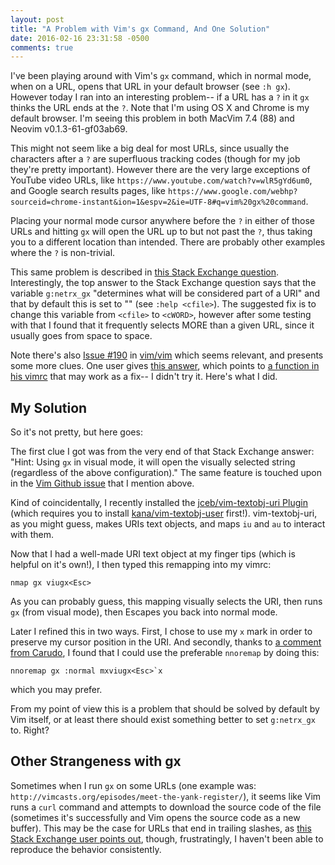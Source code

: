 ```yaml
---
layout: post
title: "A Problem with Vim's gx Command, And One Solution"
date: 2016-02-16 23:31:58 -0500
comments: true
---
```


I've been playing around with Vim's `gx` command, which in normal mode, when on a URL, opens that URL in your default browser (see `:h gx`). However today I ran into an interesting problem-- if a URL has a `?` in it `gx` thinks the URL ends at the `?`. Note that I'm using OS X and Chrome is my default browser. I'm seeing this problem in both MacVim 7.4 (88) and Neovim v0.1.3-61-gf03ab69.

This might not seem like a big deal for most URLs, since usually the characters after a `?` are superfluous tracking codes (though for my job they're pretty important). However there are the very large exceptions of YouTube video URLs, like `https://www.youtube.com/watch?v=wlR5gYd6um0`, and Google search results pages, like `https://www.google.com/webhp?sourceid=chrome-instant&ion=1&espv=2&ie=UTF-8#q=vim%20gx%20command`. 

Placing your normal mode cursor anywhere before the `?` in either of those URLs and hitting `gx` will open the URL up to but not past the `?`, thus taking you to a different location than intended. There are probably other examples where the `?` is non-trivial. 

<!-- more --> 

This same problem is described in [this Stack Exchange question](http://vi.stackexchange.com/questions/2801/how-can-i-make-gx-recognise-full-urls-in-vim). Interestingly, the top answer to the Stack Exchange question says that the variable `g:netrx_gx` "determines what will be considered part of a URI" and that by default this is set to "<cfile>" (see `:help <cfile>`). The suggested fix is to change this variable from `<cfile>` to `<cWORD>`, however after some testing with that I found that it frequently selects MORE than a given URL, since it usually goes from space to space. 

Note there's also [Issue #190](https://github.com/vim/vim/issues/190) in [vim/vim](https://github.com/vim/vim) which seems relevant, and presents some more clues. One user gives [this answer](https://github.com/vim/vim/issues/190#issuecomment-132351369), which points to [a function in his vimrc](https://github.com/drmikehenry/vimfiles/blob/9b987c0349c9b1739242369d3e2cd62deacfd28c/vimrc#L2467) that may work as a fix-- I didn't try it. Here's what I did. 

## My Solution

So it's not pretty, but here goes: 

The first clue I got was from the very end of that Stack Exchange answer: "Hint: Using `gx` in visual mode, it will open the visually selected string (regardless of the above configuration)." The same feature is touched upon in the [Vim Github issue](https://github.com/vim/vim/issues/190#issuecomment-132351362) that I mention above.

Kind of coincidentally, I recently installed the [jceb/vim-textobj-uri Plugin](https://github.com/jceb/vim-textobj-uri) (which requires you to install [kana/vim-textobj-user](https://github.com/kana/vim-textobj-user) first!). vim-textobj-uri, as you might guess, makes URIs text objects, and maps `iu` and `au` to interact with them. 

Now that I had a well-made URI text object at my finger tips (which is helpful on it's own!), I then typed this remapping into my vimrc: 

```
nmap gx viugx<Esc>
```

As you can probably guess, this mapping visually selects the URI, then runs `gx` (from visual mode), then Escapes you back into normal mode. 

Later I refined this in two ways. First, I chose to use my `x` mark in order to preserve my cursor position in the URI. And secondly, thanks to [a comment from Carudo](https://sts10.github.io/2016/02/16/one-solution-to-a-problem-with-vims-gx-command.html/#comment-279336198), I found that I could use the preferable `nnoremap` by doing this:

```
nnoremap gx :normal mxviugx<Esc>`x
```

which you may prefer. 

From my point of view this is a problem that should be solved by default by Vim itself, or at least there should exist something better to set `g:netrx_gx` to. Right?

## Other Strangeness with gx

Sometimes when I run `gx` on some URLs (one example was: `http://vimcasts.org/episodes/meet-the-yank-register/`), it seems like Vim runs a `curl` command and attempts to download the source code of the file (sometimes it's successfully and Vim opens the source code as a new buffer). This may be the case for URLs that end in trailing slashes, as [this Stack Exchange user points out](http://vi.stackexchange.com/questions/5439/why-does-gx-call-curl-when-the-cursor-is-on-a-url-with-trailing-slash), though, frustratingly, I haven't been able to reproduce the behavior consistently.


